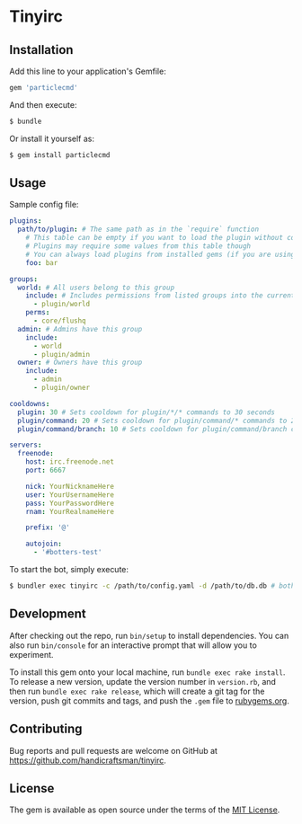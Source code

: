 # Tinyirc

## Installation

Add this line to your application's Gemfile:

```ruby
gem 'particlecmd'
```

And then execute:

```bash
$ bundle
```

Or install it yourself as:

```bash
$ gem install particlecmd
```

## Usage

Sample config file:

```yaml
plugins:
  path/to/plugin: # The same path as in the `require` function
    # This table can be empty if you want to load the plugin without configuring it
    # Plugins may require some values from this table though
    # You can always load plugins from installed gems (if you are using bundler)
    foo: bar

groups:
  world: # All users belong to this group
    include: # Includes permissions from listed groups into the current one
      - plugin/world
    perms:
      - core/flushq
  admin: # Admins have this group
    include:
      - world
      - plugin/admin
  owner: # Owners have this group
    include:
      - admin
      - plugin/owner

cooldowns:
  plugin: 30 # Sets cooldown for plugin/*/* commands to 30 seconds
  plugin/command: 20 # Sets cooldown for plugin/command/* commands to 20 seconds
  plugin/command/branch: 10 # Sets cooldown for plugin/command/branch command to 10 seconds

servers:
  freenode:
    host: irc.freenode.net
    port: 6667

    nick: YourNicknameHere
    user: YourUsernameHere
    pass: YourPasswordHere
    rnam: YourRealnameHere

    prefix: '@'

    autojoin:
      - '#botters-test'
```

To start the bot, simply execute:

```bash
$ bundler exec tinyirc -c /path/to/config.yaml -d /path/to/db.db # both options are optional
```

## Development

After checking out the repo, run `bin/setup` to install dependencies. You can also run `bin/console` for an interactive prompt that will allow you to experiment.

To install this gem onto your local machine, run `bundle exec rake install`. To release a new version, update the version number in `version.rb`, and then run `bundle exec rake release`, which will create a git tag for the version, push git commits and tags, and push the `.gem` file to [rubygems.org](https://rubygems.org).

## Contributing

Bug reports and pull requests are welcome on GitHub at https://github.com/handicraftsman/tinyirc.

## License

The gem is available as open source under the terms of the [MIT License](https://opensource.org/licenses/MIT).

